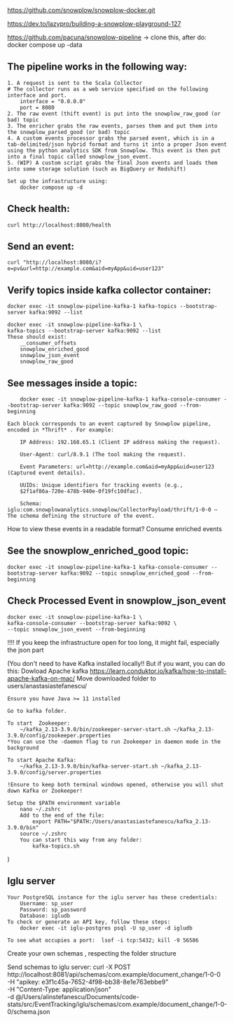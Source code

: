 https://github.com/snowplow/snowplow-docker.git

https://dev.to/lazypro/building-a-snowplow-playground-127

https://github.com/pacuna/snowplow-pipeline -> clone this, after do:
docker compose up -data

## The pipeline works in the following way:

    1. A request is sent to the Scala Collector
    # The collector runs as a web service specified on the following interface and port.
        interface = "0.0.0.0"
        port = 8080
    2. The raw event (thift event) is put into the snowplow_raw_good (or bad) topic
    3. The enricher grabs the raw events, parses them and put them into the snowplow_parsed_good (or bad) topic
    4. A custom events processor grabs the parsed event, which is in a tab-delimited/json hybrid format and turns it into a proper Json event using the python analytics SDK from Snowplow. This event is then put into a final topic called snowplow_json_event.
    5. (WIP) A custom script grabs the final Json events and loads them into some storage solution (such as BigQuery or Redshift)

    Set up the infrastructure using:
        docker compose up -d

## Check health:
    curl http://localhost:8080/health

## Send an event:
    curl "http://localhost:8080/i?e=pv&url=http://example.com&aid=myApp&uid=user123"


## Verify topics inside kafka collector container:
    docker exec -it snowplow-pipeline-kafka-1 kafka-topics --bootstrap-server kafka:9092 --list

    docker exec -it snowplow-pipeline-kafka-1 \
    kafka-topics --bootstrap-server kafka:9092 --list
    These should exist: 
        __consumer_offsets
        snowplow_enriched_good
        snowplow_json_event
        snowplow_raw_good


## See messages inside a topic:
        docker exec -it snowplow-pipeline-kafka-1 kafka-console-consumer --bootstrap-server kafka:9092 --topic snowplow_raw_good --from-beginning

    Each block corresponds to an event captured by Snowplow pipeline, encoded in *Thrift* . For example:

        IP Address: 192.168.65.1 (Client IP address making the request).

        User-Agent: curl/8.9.1 (The tool making the request).

        Event Parameters: url=http://example.com&aid=myApp&uid=user123 (Captured event details).

        UUIDs: Unique identifiers for tracking events (e.g., 
        $2f1af86a-720e-478b-940e-0f19fc10dfac).

        Schema: iglu:com.snowplowanalytics.snowplow/CollectorPayload/thrift/1-0-0 – The schema defining the structure of the event.
    
How to view these events in a readable format? Consume enriched events 

## See the snowplow_enriched_good topic:
    docker exec -it snowplow-pipeline-kafka-1 kafka-console-consumer --bootstrap-server kafka:9092 --topic snowplow_enriched_good --from-beginning

## Check Processed Event in snowplow_json_event
    docker exec -it snowplow-pipeline-kafka-1 \
    kafka-console-consumer --bootstrap-server kafka:9092 \
    --topic snowplow_json_event --from-beginning

!!!! If you keep the infrastructure open for too long, it might fail, especially the json part


        
(You don't need to have Kafka installed locally!! But if you want, you can do this:
    Dowload Apache kafka
        https://learn.conduktor.io/kafka/how-to-install-apache-kafka-on-mac/
        Move downloaded folder to users/anastasiastefanescu/

    Ensure you have Java >= 11 installed 

    Go to kafka folder.

    To start  Zookeeper:
        ~/kafka_2.13-3.9.0/bin/zookeeper-server-start.sh ~/kafka_2.13-3.9.0/config/zookeeper.properties
    *You can use the -daemon flag to run Zookeeper in daemon mode in the background

    To start Apache Kafka:
        ~/kafka_2.13-3.9.0/bin/kafka-server-start.sh ~/kafka_2.13-3.9.0/config/server.properties

    !Ensure to keep both terminal windows opened, otherwise you will shut down Kafka or Zookeeper!

    Setup the $PATH environment variable
        nano ~/.zshrc
        Add to the end of the file:
            export PATH="$PATH:/Users/anastasiastefanescu/kafka_2.13-3.9.0/bin"
        source ~/.zshrc
        You can start this way from any folder:
            kafka-topics.sh 
)


## Iglu server

    Your PostgreSQL instance for the iglu server has these credentials:
        Username: sp_user
        Password: sp_password
        Database: igludb
    To check or generate an API key, follow these steps:
        docker exec -it iglu-postgres psql -U sp_user -d igludb

    To see what occupies a port:  lsof -i tcp:5432; kill -9 56586

   Create your own schemas , respecting the folder structure

   Send schemas to iglu server:
        curl -X POST http://localhost:8081/api/schemas/com.example/document_change/1-0-0 \
            -H "apikey: e3f1c45a-7652-4f98-bb38-8e1e763ebbe9" \
            -H "Content-Type: application/json" \
            -d @/Users/alinstefanescu/Documents/code-stats/src/EventTracking/iglu/schemas/com.example/document_change/1-0-0/schema.json
